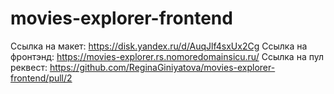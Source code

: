 # movies-explorer-frontend

Ссылка на макет: https://disk.yandex.ru/d/AuqJlf4sxUx2Cg
Ссылка на фронтэнд: https://movies-explorer.rs.nomoredomainsicu.ru/
Ссылка на пул реквест: https://github.com/ReginaGiniyatova/movies-explorer-frontend/pull/2